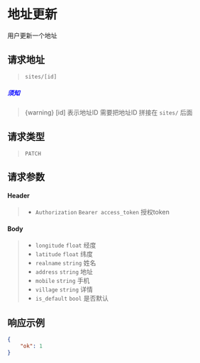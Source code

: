 # 地址更新

用户更新一个地址

## 请求地址

> `sites/[id]`

##### <font color="blue">须知</font>

> {warning} [id] 表示地址ID 需要把地址ID 拼接在 `sites/` 后面

## 请求类型

> `PATCH`

## 请求参数

#### Header

> - `Authorization` `Bearer access_token` 授权token

#### Body

> - `longitude` `float` 经度
> - `latitude` `float` 纬度
> - `realname` `string` 姓名
> - `address` `string` 地址
> - `mobile` `string` 手机
> - `village` `string` 详情
> - `is_default` `bool` 是否默认

## 响应示例

```json
{
    "ok": 1
}
```

